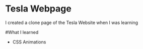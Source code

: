 # Tesla Webpage 

I created a clone page of the Tesla Website when I was learning

#What I learned

* CSS Animations
